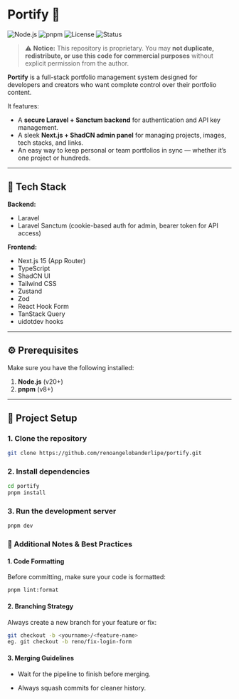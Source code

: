 # Portify 🚀

![Node.js](https://img.shields.io/badge/Node.js-v20+-green?style=flat-square)
![pnpm](https://img.shields.io/badge/pnpm-v8+-blue?style=flat-square)
![License](https://img.shields.io/badge/License-Proprietary-red?style=flat-square)
![Status](https://img.shields.io/badge/Status-Active-brightgreen?style=flat-square)

> ⚠️ **Notice:** This repository is proprietary. You may **not duplicate, redistribute, or use this code for commercial purposes** without explicit permission from the author.

**Portify** is a full-stack portfolio management system designed for developers and creators who want complete control over their portfolio content.

It features:

- A **secure Laravel + Sanctum backend** for authentication and API key management.
- A sleek **Next.js + ShadCN admin panel** for managing projects, images, tech stacks, and links.
- An easy way to keep personal or team portfolios in sync — whether it’s one project or hundreds.

---

## 🔧 Tech Stack

**Backend:**

- Laravel
- Laravel Sanctum (cookie-based auth for admin, bearer token for API access)

**Frontend:**

- Next.js 15 (App Router)
- TypeScript
- ShadCN UI
- Tailwind CSS
- Zustand
- Zod
- React Hook Form
- TanStack Query
- uidotdev hooks

---

## ⚙️ Prerequisites

Make sure you have the following installed:

1. **Node.js** (v20+)
2. **pnpm** (v8+)

---

## 🚀 Project Setup

### 1. Clone the repository

```bash
git clone https://github.com/renoangelobanderlipe/portify.git

```

### 2. Install dependencies

```bash
cd portify
pnpm install
```

### 3. Run the development server

```bash
pnpm dev
```

### 📝 Additional Notes & Best Practices

#### 1. Code Formatting

Before committing, make sure your code is formatted:

```bash
pnpm lint:format
```

#### 2. Branching Strategy

Always create a new branch for your feature or fix:

```bash
git checkout -b <yourname>/<feature-name>
eg. git checkout -b reno/fix-login-form
```

#### 3. Merging Guidelines

- Wait for the pipeline to finish before merging.

- Always squash commits for cleaner history.
